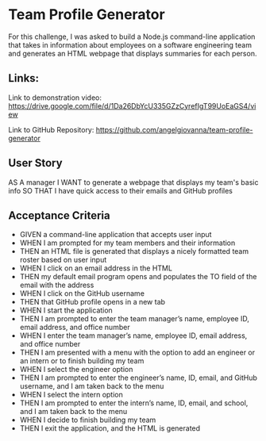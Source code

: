 # Team Profile Generator
For this challenge, I was asked to build a Node.js command-line application that takes in information about employees on a software engineering team and generates an HTML webpage that displays summaries for each person.

## Links:
Link to demonstration video: https://drive.google.com/file/d/1Da26DbYcU335GZzCyrefIgT99UoEaGS4/view

Link to GitHub Repository: https://github.com/angelgiovanna/team-profile-generator

## User Story
AS A manager
I WANT to generate a webpage that displays my team's basic info
SO THAT I have quick access to their emails and GitHub profiles

## Acceptance Criteria 
* GIVEN a command-line application that accepts user input
* WHEN I am prompted for my team members and their information
* THEN an HTML file is generated that displays a nicely formatted team roster based on user input
* WHEN I click on an email address in the HTML
* THEN my default email program opens and populates the TO field of the email with the address
* WHEN I click on the GitHub username
* THEN that GitHub profile opens in a new tab
* WHEN I start the application
* THEN I am prompted to enter the team manager’s name, employee ID, email address, and office number
* WHEN I enter the team manager’s name, employee ID, email address, and office number
* THEN I am presented with a menu with the option to add an engineer or an intern or to finish building my team
* WHEN I select the engineer option
* THEN I am prompted to enter the engineer’s name, ID, email, and GitHub username, and I am taken back to the menu
* WHEN I select the intern option
* THEN I am prompted to enter the intern’s name, ID, email, and school, and I am taken back to the menu
* WHEN I decide to finish building my team
* THEN I exit the application, and the HTML is generated